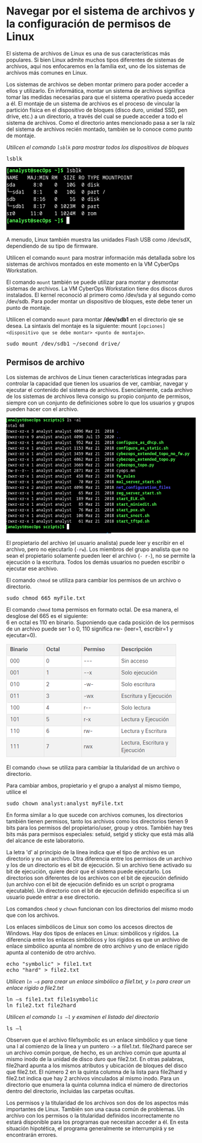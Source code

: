 # Navegar por el sistema de archivos y la configuración de permisos de Linux

El sistema de archivos de Linux es una de sus características más populares. Si bien Linux admite muchos tipos diferentes de sistemas de archivos, aquí nos enfocaremos en la familia ext, uno de los sistemas de archivos más comunes en Linux.

Los sistemas de archivos se deben montar primero para poder acceder a ellos y utilizarlo. En informática, montar un sistema de archivos significa tomar las medidas necesarias para que el sistema operativo pueda acceder a él. El montaje de un sistema de archivos es el proceso de vincular la partición física en el dispositivo de bloques (disco duro, unidad SSD, pen drive, etc.) a un directorio, a través del cual se puede acceder a todo el sistema de archivos. Como el directorio antes mencionado pasa a ser la raíz del sistema de archivos recién montado, también se lo conoce como punto de montaje.

<i>Utilicen el comando ``lsblk`` para mostrar todos los dispositivos de bloques</i>
<pre>lsblk</pre>

![text](./lsblk.PNG)

A menudo, Linux también muestra las unidades Flash USB como /dev/sdX, dependiendo de su tipo de firmware.

Utilicen el comando ``mount`` para mostrar información más detallada sobre los sistemas de archivos montados en este momento en la VM CyberOps Workstation.

El comando ``mount`` también se puede utilizar para montar y desmontar sistemas de archivos. La VM CyberOps Workstation tiene dos discos duros instalados. El kernel reconoció al primero como /dev/sda y al segundo como /dev/sdb. Para poder montar un dispositivo de bloques, este debe tener un punto de montaje.

Utilicen el comando ``mount`` para montar <b>/dev/sdb1</b> en el directorio qie se desea. La sintaxis del montaje es la siguiente: mount ``[opciones]`` ``<dispositivo que se debe montar> <punto de montaje>``.

<pre>sudo mount /dev/sdb1 ~/second_drive/</pre>

## Permisos de archivo

Los sistemas de archivos de Linux tienen características integradas para controlar la capacidad que tienen los usuarios de ver, cambiar, navegar y ejecutar el contenido del sistema de archivos. Esencialmente, cada archivo de los sistemas de archivos lleva consigo su propio conjunto de permisos, siempre con un conjunto de definiciones sobre lo que los usuarios y grupos pueden hacer con el archivo.

![text](./perms.PNG)

El propietario del archivo (el usuario analista) puede leer y escribir en el archivo, pero no ejecutarlo (``-rw``). Los miembros del grupo analista que no sean el propietario solamente pueden leer el archivo (``- r-``), no se permite la ejecución o la escritura. Todos los demás usuarios no pueden escribir o ejecutar ese archivo.

El comando ``chmod`` se utiliza para cambiar los permisos de un archivo o directorio. 

<pre>sudo chmod 665 myFile.txt</pre>

El comando ``chmod`` toma permisos en formato octal. De esa manera, el desglose del 665 es el siguiente:<br>
6 en octal es 110 en binario. Suponiendo que cada posición de los permisos de un archivo puede ser 1 o 0, 110 significa rw- (leer=1, escribir=1 y ejecutar=0).

![text](./perms_2.PNG)

El comando ``chown`` se utiliza para cambiar la titularidad de un archivo o directorio.

Para cambiar ambos, propietario y el grupo a analyst al mismo tiempo, utilice el <pre>sudo chown analyst:analyst myFile.txt</pre>

En forma similar a lo que sucede con archivos comunes, los directorios también tienen permisos, tanto los archivos como los directorios tienen 9 bits para los permisos del propietario/user, group y otros. También hay tres bits más para permisos especiales: setuid, setgid y sticky que está más allá del alcance de este laboratorio.

La letra 'd' al principio de la línea indica que el tipo de archivo es un directorio y no un archivo. Otra diferencia entre los permisos de un archivo y los de un directorio es el bit de ejecución. Si un archivo tiene activado su bit de ejecución, quiere decir que el sistema puede ejecutarlo. Los directorios son diferentes de los archivos con el bit de ejecución definido (un archivo con el bit de ejecución definido es un script o programa ejecutable). Un directorio con el bit de ejecución definido especifica si un usuario puede entrar a ese directorio.

Los comandos ``chmod`` y ``chown`` funcionan con los directorios del mismo modo que con los archivos.

Los enlaces simbólicos de Linux son como los accesos directos de Windows. Hay dos tipos de enlaces en Linux: simbólicos y rígidos. La diferencia entre los enlaces simbólicos y los rígidos es que un archivo de enlace simbólico apunta al nombre de otro archivo y uno de enlace rígido apunta al contenido de otro archivo.

<pre>
echo "symbolic" > file1.txt
echo "hard" > file2.txt
</pre>
<i>Utilicen ``ln –s`` para crear un enlace simbólico a file1.txt, y ``ln`` para crear un enlace rígido a file2.txt</i>
<pre>
ln –s file1.txt file1symbolic
ln file2.txt file2hard
</pre>

<i>Utilicen el comando ``ls –l`` y examinen el listado del directorio</i>
<pre>ls –l</pre>

Observen que el archivo file1symbolic es un enlace simbólico y que tiene una l al comienzo de la línea y un puntero ``->`` a file1.txt. file2hard parece ser un archivo común porque, de hecho, es un archivo común que apunta al mismo inodo de la unidad de disco duro que file2.txt. En otras palabras, file2hard apunta a los mismos atributos y ubicación de bloques del disco que file2.txt. El número 2 en la quinta columna de la lista para file2hard y file2.txt indica que hay 2 archivos vinculados al mismo inodo. Para un directorio que enumera la quinta columna indica el número de directorios dentro del directorio, incluidas las carpetas ocultas.

Los permisos y la titularidad de los archivos son dos de los aspectos más importantes de Linux. También son una causa común de problemas. Un archivo con los permisos o la titularidad definidos incorrectamente no estará disponible para los programas que necesitan acceder a él. En esta situación hipotética, el programa generalmente se interrumpirá y se encontrarán errores.